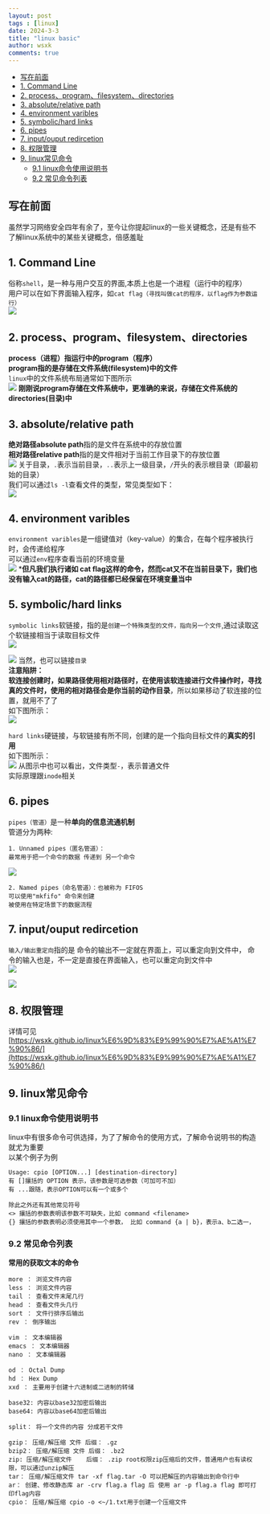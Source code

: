 ```yaml
---
layout: post
tags : [linux]
date: 2024-3-3
title: "linux basic"
author: wsxk
comments: true
---
```


- [写在前面](#写在前面)
- [1. Command Line](#1-command-line)
- [2. process、program、filesystem、directories](#2-processprogramfilesystemdirectories)
- [3. absolute/relative path](#3-absoluterelative-path)
- [4. environment varibles](#4-environment-varibles)
- [5. symbolic/hard links](#5-symbolichard-links)
- [6. pipes](#6-pipes)
- [7. input/ouput redircetion](#7-inputouput-redircetion)
- [8. 权限管理](#8-权限管理)
- [9. linux常见命令](#9-linux常见命令)
  - [9.1 linux命令使用说明书](#91-linux命令使用说明书)
  - [9.2 常见命令列表](#92-常见命令列表)


## 写在前面<br>
虽然学习网络安全四年有余了，至今让你提起linux的一些关键概念，还是有些不了解linux系统中的某些关键概念，倍感羞耻<br>

## 1. Command Line<br>
俗称`shell`，是一种与用户交互的界面,本质上也是一个进程（运行中的程序）<br>
用户可以在如下界面输入程序，如`cat flag（寻找叫做cat的程序，以flag作为参数运行）`<br>
![](https://raw.githubusercontent.com/wsxk/wsxk_pictures/main/2023-12-30/20240303202219.png)

## 2. process、program、filesystem、directories<br>
**process（进程）指运行中的program（程序）**<br>
**program指的是存储在文件系统(filesystem)中的文件**<br>
`linux`中的文件系统布局通常如下图所示<br>
![](https://raw.githubusercontent.com/wsxk/wsxk_pictures/main/2023-12-30/20240303202451.png)
**刚刚说program存储在文件系统中，更准确的来说，存储在文件系统的directories(目录)中**<br>

## 3. absolute/relative path<br>
**绝对路径absolute path**指的是文件在系统中的存放位置<br>
**相对路径relative path**指的是文件相对于当前工作目录下的存放位置<br>
![](https://raw.githubusercontent.com/wsxk/wsxk_pictures/main/2023-12-30/20240303202736.png)
关于目录，`.`表示当前目录，`..`表示上一级目录，`/`开头的表示根目录（即最初始的目录）<br>
我们可以通过`ls -l`查看文件的类型，常见类型如下：<br>
![](https://raw.githubusercontent.com/wsxk/wsxk_pictures/main/2023-12-30/20240303203344.png)

## 4. environment varibles<br>
`environment varibles`是一组键值对（key-value）的集合，在每个程序被执行时，会传递给程序<br>
可以通过`env`程序查看当前的环境变量<br>
![](https://raw.githubusercontent.com/wsxk/wsxk_pictures/main/2023-12-30/20240303203058.png)
***但凡我们执行诸如 cat flag这样的命令，然而cat又不在当前目录下，我们也没有输入cat的路径，cat的路径都已经保留在环境变量当中**<br>

## 5. symbolic/hard links<br>
`symbolic links`软链接，指的是`创建一个特殊类型的文件，指向另一个文件`,通过读取这个软链接相当于读取目标文件<br>
![](https://raw.githubusercontent.com/wsxk/wsxk_pictures/main/2023-12-30/20240303210124.png)

![](https://raw.githubusercontent.com/wsxk/wsxk_pictures/main/2023-12-30/20240303210208.png)
当然，也可以链接`目录`<br>
**注意陷阱：**<br>
**软连接创建时，如果路径使用相对路径时，在使用该软连接进行文件操作时，寻找真的文件时，使用的相对路径会是你当前的动作目录**，所以如果移动了软连接的位置，就用不了了<br>
如下图所示：<br>
![](https://raw.githubusercontent.com/wsxk/wsxk_pictures/main/2023-12-30/20240303211454.png)


`hard links`硬链接，与软链接有所不同，创建的是一个指向目标文件的**真实的引用**<br>
如下图所示：<br>
![](https://raw.githubusercontent.com/wsxk/wsxk_pictures/main/2023-12-30/20240303211958.png)
从图示中也可以看出，文件类型`-`，表示普通文件<br>
实际原理跟`inode`相关<br>


## 6. pipes<br>
`pipes（管道）`是一种**单向的信息流通机制**<br>
管道分为两种:<br>
```
1. Unnamed pipes（匿名管道）：
最常用于把一个命令的数据 传递到 另一个命令
```
![](https://raw.githubusercontent.com/wsxk/wsxk_pictures/main/2023-12-30/20240303212603.png)
```
2. Named pipes（命名管道）：也被称为 FIFOS
可以使用"mkfifo" 命令来创建
被使用在特定场景下的数据流程
```

## 7. input/ouput redircetion<br>
`输入/输出重定向`指的是 命令的输出不一定就在界面上，可以重定向到文件中， 命令的输入也是，不一定是直接在界面输入，也可以重定向到文件中<br>
![](https://raw.githubusercontent.com/wsxk/wsxk_pictures/main/2023-12-30/20240303213020.png)

![](https://raw.githubusercontent.com/wsxk/wsxk_pictures/main/2023-12-30/20240303213100.png)

## 8. 权限管理<br>
详情可见[https://wsxk.github.io/linux%E6%9D%83%E9%99%90%E7%AE%A1%E7%90%86/](https://wsxk.github.io/linux%E6%9D%83%E9%99%90%E7%AE%A1%E7%90%86/)<br>

## 9. linux常见命令<br>
### 9.1 linux命令使用说明书<br>
linux中有很多命令可供选择，为了了解命令的使用方式，了解命令说明书的构造就尤为重要<br>
以某个例子为例<br>
```shell
Usage: cpio [OPTION...] [destination-directory]
有 []攘括的 OPTION 表示，该参数是可选参数（可加可不加）
有 ...跟随，表示OPTION可以有一个或多个

除此之外还有其他常见符号
<> 攘括的参数表明该参数不可缺失，比如 command <filename>
{} 攘括的参数表明必须使用其中一个参数， 比如 command {a | b}，表示a、b二选一，
```

### 9.2 常见命令列表<br>
**常用的获取文本的命令**<br>
```
more ： 浏览文件内容
less ： 浏览文件内容
tail ： 查看文件末尾几行
head ： 查看文件头几行
sort ： 文件行排序后输出
rev ： 倒序输出

vim ： 文本编辑器
emacs ： 文本编辑器
nano ： 文本编辑器

od ： Octal Dump
hd ： Hex Dump
xxd ： 主要用于创建十六进制或二进制的转储

base32: 内容以base32加密后输出
base64: 内容以base64加密后输出

split： 将一个文件的内容 分成若干文件

gzip： 压缩/解压缩 文件 后缀： .gz
bzip2： 压缩/解压缩 文件 后缀： .bz2
zip: 压缩/解压缩文件    后缀： .zip root权限zip压缩后的文件，普通用户也有读权限，可以通过unzip解压
tar： 压缩/解压缩文件 tar -xf flag.tar -O 可以把解压的内容输出到命令行中
ar： 创建、修改静态库 ar -crv flag.a flag 后 使用 ar -p flag.a flag 即可打印flag内容
cpio： 压缩/解压缩 cpio -o <~/1.txt用于创建一个压缩文件

```